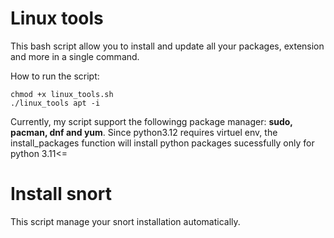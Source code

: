 # Linux tools

This bash script allow you to install and update all your packages, extension and more in a single command.

How to run the script: 
```
chmod +x linux_tools.sh
./linux_tools apt -i
```

Currently, my script support the followingg package manager: **sudo, pacman, dnf and yum**.
Since python3.12 requires virtuel env, the install_packages function will install python packages sucessfully only for python 3.11<=


# Install snort

This script manage your snort installation automatically. 